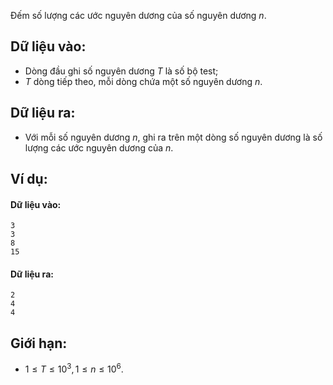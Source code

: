 Đếm số lượng các ước nguyên dương của số nguyên dương $n$.

## Dữ liệu vào:
- Dòng đầu ghi số nguyên dương $T$ là số bộ test;
- $T$ dòng tiếp theo, mỗi dòng chứa một số nguyên dương $n$.

## Dữ liệu ra:
- Với mỗi số nguyên dương $n$, ghi ra trên một dòng số nguyên dương là số lượng các ước nguyên dương của $n$.

## Ví dụ:
#### Dữ liệu vào:
```
3
3
8
15
```

#### Dữ liệu ra:
```
2
4
4
```

## Giới hạn:
- $1 ≤ T ≤ 10^3, 1 ≤ n ≤ 10^6$.